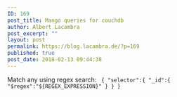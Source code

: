 ```yaml
---
ID: 169
post_title: Mango queries for couchdb
author: Albert Lacambra
post_excerpt: ""
layout: post
permalink: https://blog.lacambra.de/?p=169
published: true
post_date: 2018-02-13 09:44:38
---
```

Match any using regex search:
<code>
{
"selector":{
"_id":{
"$regex":"${REGEX_EXPRESSION}"
}
}
}
</code>